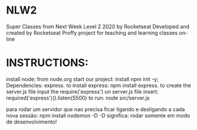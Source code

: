 # NLW2
Super Classes from Next Week Level 2 2020 by Rocketseat
Developed and created by Rocketseat
Proffy project for teaching and learning classes on-line

# INSTRUCTIONS:

install node: from node.org
start our project: install npm init -y;
Dependencies: express.
to install express: npm install express.
to create the server.js file
    input the require('express') on server.js file
    insert:
        required('express')().listen(5500)
    to run: node src/server.js

para rodar um servidor que nao precisa ficar ligando e desligando a cada nova sessão:
    npm install nodemon -D
        -D significa: rodar somente em modo de desenvolvimento!